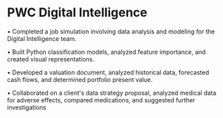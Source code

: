 # PWC Digital Intelligence

•	Completed a job simulation involving data analysis and modeling for the Digital Intelligence team.

•	Built Python classification models, analyzed feature importance, and created visual representations.

•	Developed a valuation document, analyzed historical data, forecasted cash flows, and determined portfolio present value.

•	Collaborated on a client's data strategy proposal, analyzed medical data for adverse effects, compared medications, and suggested further investigations
